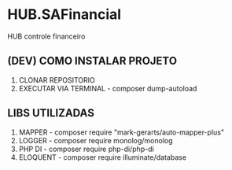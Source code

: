 # HUB.SAFinancial
HUB controle financeiro

## (DEV) COMO INSTALAR PROJETO
1. CLONAR REPOSITORIO
2. EXECUTAR VIA TERMINAL - composer dump-autoload

## LIBS UTILIZADAS
1. MAPPER - composer require "mark-gerarts/auto-mapper-plus"
2. LOGGER - composer require monolog/monolog
3. PHP DI - composer require php-di/php-di
4. ELOQUENT - composer require illuminate/database